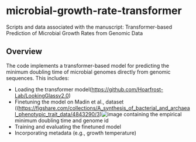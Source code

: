 # microbial-growth-rate-transformer

Scripts and data associated with the manuscript: Transformer-based Prediction of Microbial Growth Rates from Genomic Data

## Overview

The code implements a transformer-based model for predicting the minimum doubling time of microbial genomes directly from genomic sequences. This includes:

- Loading the transformer model(https://github.com/Hoarfrost-Lab/LookingGlassv2.0)
- Finetuning the model on Madin et al., dataset ((https://figshare.com/collections/A_synthesis_of_bacterial_and_archaeal_phenotypic_trait_data/4843290/3)![image](https://github.com/user-attachments/assets/021e71cb-03c5-4f31-80ae-a7a9dbf839ad)
 containing the empirical minimum doubling time and genome id
- Training and evaluating the finetuned model
- Incorporating metadata (e.g., growth temperature)


